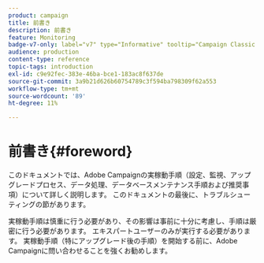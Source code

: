 ```yaml
---
product: campaign
title: 前書き
description: 前書き
feature: Monitoring
badge-v7-only: label="v7" type="Informative" tooltip="Campaign Classic v7 にのみ適用されます"
audience: production
content-type: reference
topic-tags: introduction
exl-id: c9e92fec-383e-46ba-bce1-183ac8f637de
source-git-commit: 3a9b21d626b60754789c3f594ba798309f62a553
workflow-type: tm+mt
source-wordcount: '89'
ht-degree: 11%

---
```


# 前書き{#foreword}



このドキュメントでは、Adobe Campaignの実稼動手順（設定、監視、アップグレードプロセス、データ処理、データベースメンテナンス手順および推奨事項）について詳しく説明します。 このドキュメントの最後に、トラブルシューティングの節があります。

実稼動手順は慎重に行う必要があり、その影響は事前に十分に考慮し、手順は厳密に行う必要があります。 エキスパートユーザーのみが実行する必要があります。 実稼動手順（特にアップグレード後の手順）を開始する前に、Adobe Campaignに問い合わせることを強くお勧めします。
